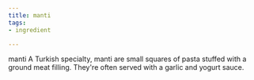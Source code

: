 ```yaml
---
title: manti
tags:
- ingredient

---
```

manti A Turkish specialty, manti are small squares of pasta stuffed with a ground meat filling. They're often served with a garlic and yogurt sauce.
